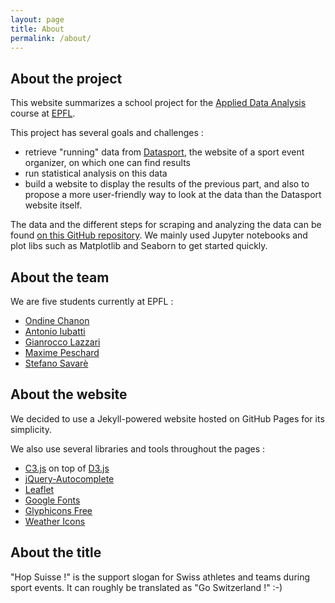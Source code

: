 ```yaml
---
layout: page
title: About
permalink: /about/
---
```


## About the project

This website summarizes a school project for the [Applied Data
Analysis](https://adaepfl.github.io) course at [EPFL](https://epfl.ch).

This project has several goals and challenges :

* retrieve "running" data from [Datasport](https://www.datasport.com), the website
  of a sport event organizer, on which one can find results
* run statistical analysis on this data
* build a website to display the results of the previous part, and also to
  propose a more user-friendly way to look at the data than the Datasport
  website itself.

The data and the different steps for scraping and analyzing the data can be
found [on this GitHub
repository](https://github.com/ggrrll/hop_suisse_ada_project_public). We mainly
used Jupyter notebooks and plot libs such as Matplotlib and Seaborn to get
started quickly.

## About the team

We are five students currently at EPFL :

* [Ondine Chanon](https://github.com/ochanon)
* [Antonio Iubatti](https://github.com/antonioiubatti93)
* [Gianrocco Lazzari](https://github.com/ggrrll)
* [Maxime Peschard](https://github.com/maximepeschard)
* [Stefano Savarè](https://github.com/deatinor)

## About the website

We decided to use a Jekyll-powered website hosted on GitHub Pages for its
simplicity.

We also use several libraries and tools throughout the pages :

* [C3.js](http://c3js.org) on top of [D3.js](https://d3js.org)
* [jQuery-Autocomplete](https://github.com/devbridge/jQuery-Autocomplete)
* [Leaflet](http://leafletjs.com)
* [Google Fonts](https://fonts.google.com)
* [Glyphicons Free](https://glyphicons.com)
* [Weather Icons](https://erikflowers.github.io/weather-icons/)

## About the title

"Hop Suisse !" is the support slogan for Swiss athletes and teams during sport
events. It can roughly be translated as "Go Switzerland !" :-)
